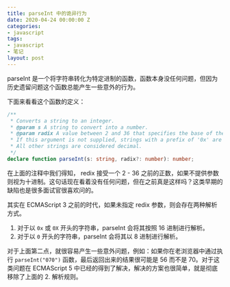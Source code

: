 ```yaml
---
title: parseInt 中的诡异行为
date: 2020-04-24 00:00:00 Z
categories:
- javascript
tags:
- javascript
- 笔记
layout: post
---
```


parseInt 是一个将字符串转化为特定进制的函数，函数本身没任何问题，但因为历史遗留问题这个函数总能产生一些意外的行为。

下面来看看这个函数的定义：

```typescript
/**
 * Converts a string to an integer.
 * @param s A string to convert into a number.
 * @param radix A value between 2 and 36 that specifies the base of the number in numString.
 * If this argument is not supplied, strings with a prefix of '0x' are considered hexadecimal.
 * All other strings are considered decimal.
 */
declare function parseInt(s: string, radix?: number): number;
```

在上面的注释中我们得知， redix 接受一个 2 - 36 之前的正数，如果不提供参数则视为十进制。这句话现在看着没有任何问题，但在之前真是这样吗？这类早期的缺陷也是很多面试官很喜欢问的。

其实在 ECMAScript 3 之前的时代，如果未指定 redix 参数，则会存在两种解析方式。

1. 对于以 `0x` 或 `0X` 开头的字符串，parseInt 会将其按照 16 进制进行解析。
2. 对于以 `0` 开头的字符串，parseInt 会将其以 8 进制进行解析。

对于上面第二点，就很容易产生一些意外问题，例如：如果你在老浏览器中通过执行 `parseInt("070")` 函数，最后返回出来的结果很可能是 56 而不是 70。对于这类问题在 ECMAScript 5 中已经的得到了解决，解决的方案也很简单，就是彻底移除了上面的 2. 解析规则。
